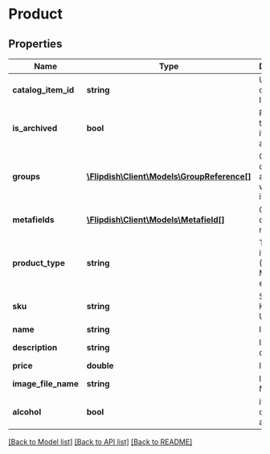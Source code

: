 # Product

## Properties
Name | Type | Description | Notes
------------ | ------------- | ------------- | -------------
**catalog_item_id** | **string** | Unique catalog Item id | [optional] 
**is_archived** | **bool** | Returns true if the item is archived | [optional] 
**groups** | [**\Flipdish\\Client\Models\GroupReference[]**](GroupReference.md) | Collection of groups associated with this item | [optional] 
**metafields** | [**\Flipdish\\Client\Models\Metafield[]**](Metafield.md) | Collection of metafields | [optional] 
**product_type** | **string** | Type of item (Product, Modifier, etc) | 
**sku** | **string** | Stock Keeping Unit (SKU) | 
**name** | **string** | Item name | 
**description** | **string** | Item description | [optional] 
**price** | **double** | Item price | 
**image_file_name** | **string** | Image File Name | [optional] 
**alcohol** | **bool** | item contains alcohol | [optional] 

[[Back to Model list]](../README.md#documentation-for-models) [[Back to API list]](../README.md#documentation-for-api-endpoints) [[Back to README]](../README.md)



